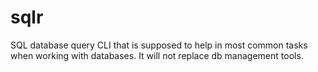 # sqlr

SQL database query CLI that is supposed to help in most common tasks when working with databases. It will not replace db management tools.
